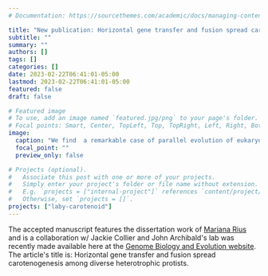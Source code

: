 ```yaml
---
# Documentation: https://sourcethemes.com/academic/docs/managing-content/

title: "New publication: Horizontal gene transfer and fusion spread carotenogenesis among diverse heterotrophic protists"
subtitle: ""
summary: ""
authors: []
tags: []
categories: []
date: 2023-02-22T06:41:01-05:00
lastmod: 2023-02-22T06:41:01-05:00
featured: false
draft: false

# Featured image
# To use, add an image named `featured.jpg/png` to your page's folder.
# Focal points: Smart, Center, TopLeft, Top, TopRight, Left, Right, BottomLeft, Bottom, BottomRight.
image:
  caption: "We find  a remarkable case of parallel evolution of eukaryotic (apo)carotenogenesis in divergent protistan lineages by repeated gene transfers."
  focal_point: ""
  preview_only: false

# Projects (optional).
#   Associate this post with one or more of your projects.
#   Simply enter your project's folder or file name without extension.
#   E.g. `projects = ["internal-project"]` references `content/project/deep-learning/index.md`.
#   Otherwise, set `projects = []`.
projects: ["laby-carotenoid"]
---
```

The accepted manuscript features the dissertation work of <a href="https://phylogenetic.com/author/mariana-rius/">Mariana Rius</a> and is a collaboration w/ Jackie Collier and John Archibald's lab was recently made available here at the <a href="https://l.facebook.com/l.php?u=https%3A%2F%2Facademic.oup.com%2Fgbe%2Fadvance-article%2Fdoi%2F10.1093%2Fgbe%2Fevad029%2F7048456%3Futm_source%3Dauthortollfreelink%26utm_campaign%3Dgbe%26utm_medium%3Demail%26guestAccessKey%3D213d28b7-9cb0-4f9e-a464-d7fb6d44ddfa%26fbclid%3DIwAR2FrCs_GwPoPDCMFsu5U4f7POjFXBpB2oIo08nDVRhTVoqvxoBMVbuGEAU&h=AT0WS6r9_fXWEWLEIpc72aAt8W8BRgMPloMoMakCn9NWc2hfAc_JEBiGgrRPam3vBbZXl57gdbiJhgLljvGn_kfzsVoOwFbb-CLnm6CTm4P5m5T8IqDs8I6WtBrDsL0YoVHcDQ&__tn__=-UK-R&c[0]=AT3sCBdog6UUUMYxo1XnGEQMA2ddPZdxi1f13UBKy4EQduUHleqTWwNv4At19X5jnB6aUGb9OzeOnP-6OMPNeFhkugssF835tmwg_1TtpPQLFr8T2QZzDDSTtTWnYmkwEd7m4WFKpNksfbrBUWrbdFNu-MvRDeKmBbNAPfNCw8iBMT9qMi2dcA">Genome Biology and Evolution website</a>. 
The article's title is: <bold>Horizontal gene transfer and fusion spread carotenogenesis among diverse heterotrophic protists.</a>  
